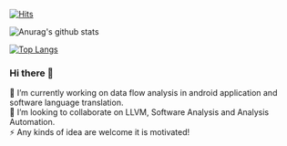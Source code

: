 
[![Hits](https://hits.seeyoufarm.com/api/count/incr/badge.svg?url=https%3A%2F%2Fgithub.com%2Fkordood&count_bg=%232DA7C7&title_bg=%23555555&icon=&icon_color=%23E7E7E7&title=hits&edge_flat=false)](https://hits.seeyoufarm.com)

![Anurag's github stats](https://github-readme-stats.vercel.app/api?username=kordood&show_icons=true&theme=dark&count_private=true)

[![Top Langs](https://github-readme-stats.vercel.app/api/top-langs/?username=kordood&layout=compact&theme=dark)](https://github.com/anuraghazra/github-readme-stats)

  

### Hi there 👋
🔭 I’m currently working on data flow analysis in android application and software language translation.  
👯 I’m looking to collaborate on LLVM, Software Analysis and Analysis Automation.  
⚡ Any kinds of idea are welcome it is motivated!  

<!--
**kordood/kordood** is a ✨ _special_ ✨ repository because its `README.md` (this file) appears on your GitHub profile.

Here are some ideas to get you started:

- 🔭 I’m currently working on ...
- 🌱 I’m currently learning ...
- 👯 I’m looking to collaborate on ...
- 🤔 I’m looking for help with ...
- 💬 Ask me about ...
- 📫 How to reach me: ...
- 😄 Pronouns: ...
- ⚡ Fun fact: ...
-->


